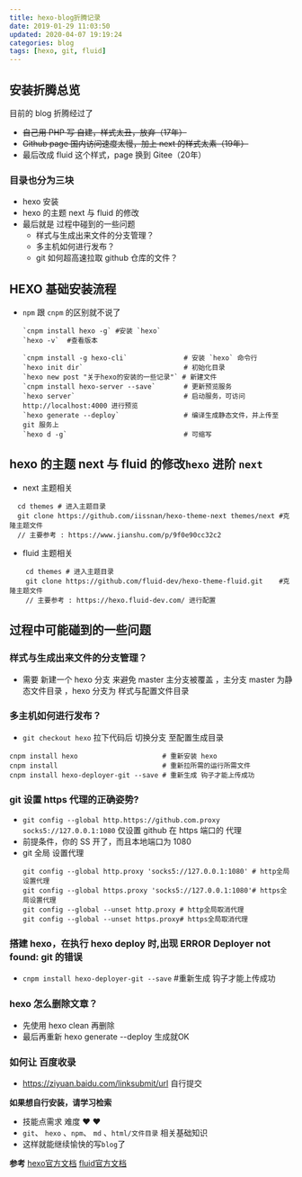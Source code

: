 ```yaml
---
title: hexo-blog折腾记录
date: 2019-01-29 11:03:50
updated: 2020-04-07 19:19:24
categories: blog
tags: [hexo, git, fluid]
---
```


## 安装折腾总览

目前的 blog 折腾经过了
- ~~自己用 PHP 写 自建，样式太丑，放弃（17年）~~
- ~~Github page 国内访问速度太慢，加上 next 的样式太素（19年）~~ 
- 最后改成 fluid 这个样式，page 换到 Gitee（20年）

### 目录也分为三块

- hexo 安装
- hexo 的主题 next 与 fluid 的修改
- 最后就是 过程中碰到的一些问题
  - 样式与生成出来文件的分支管理？
  - 多主机如何进行发布？
  - git 如何超高速拉取 github 仓库的文件？

## HEXO 基础安装流程

- `npm` 跟 `cnpm` 的区别就不说了

    ```shell
    `cnpm install hexo -g` #安装 `hexo` 
    `hexo -v`  #查看版本
    ```
    
    ```shell
    `cnpm install -g hexo-cli` 				# 安装 `hexo` 命令行
    `hexo init dir` 						# 初始化目录
    `hexo new post "关于hexo的安装的一些记录"` # 新建文件
    `cnpm install hexo-server --save`  		# 更新预览服务
    `hexo server`							# 启动服务，可访问 http://localhost:4000 进行预览
    `hexo generate --deploy`			    # 编译生成静态文件，并上传至 git 服务上
    `hexo d -g`                             # 可缩写
    ```

## hexo 的主题 next 与 fluid 的修改`hexo`  进阶 `next `

- next 主题相关
```shell
  cd themes # 进入主题目录
  git clone https://github.com/iissnan/hexo-theme-next themes/next #克隆主题文件
  // 主要参考 : https://www.jianshu.com/p/9f0e90cc32c2
```

- fluid 主题相关
```shell
    cd themes # 进入主题目录
    git clone https://github.com/fluid-dev/hexo-theme-fluid.git    #克隆主题文件
    // 主要参考 : https://hexo.fluid-dev.com/ 进行配置
```

## 过程中可能碰到的一些问题

### 样式与生成出来文件的分支管理？

- 需要 新建一个 hexo 分支 来避免 master 主分支被覆盖 ，主分支 master 为静态文件目录 ，hexo 分支为 样式与配置文件目录

### 多主机如何进行发布？

- `git checkout hexo` 拉下代码后 切换分支  至配置生成目录

```shell
cnpm install hexo 					  # 重新安装 hexo
cnpm install 						  # 重新拉所需的运行所需文件
cnpm install hexo-deployer-git --save # 重新生成 钩子才能上传成功
```

### git 设置 https 代理的正确姿势?

- `git config --global http.https://github.com.proxy socks5://127.0.0.1:1080` 仅设置 github 在 https 端口的 代理
- 前提条件，你的 SS 开了，而且本地端口为 1080
- git 全局 设置代理
    ```shell
    git config --global http.proxy 'socks5://127.0.0.1:1080' # http全局设置代理
    git config --global https.proxy 'socks5://127.0.0.1:1080'# https全局设置代理
    git config --global --unset http.proxy # http全局取消代理
    git config --global --unset https.proxy# https全局取消代理
    ```

###  搭建 hexo，在执行 hexo deploy 时,出现 ERROR Deployer not found: git 的错误

- `cnpm install hexo-deployer-git --save` #重新生成 钩子才能上传成功

### hexo 怎么删除文章？
-  先使用 hexo clean 再删除
-  最后再重新 hexo generate --deploy 生成就OK

### 如何让 百度收录
- https://ziyuan.baidu.com/linksubmit/url 自行提交

**如果想自行安装，请学习检索**

-  技能点需求 难度 ♥ ♥
  - `git`、 `hexo` 、`npm`、 `md` 、`html/文件目录` 相关基础知识  	
-  这样就能继续愉快的写`blog`了

**参考** 
[hexo官方文档](https://hexo.io/zh-cn/docs/)
[fluid官方文档](https://hexo.fluid-dev.com/)